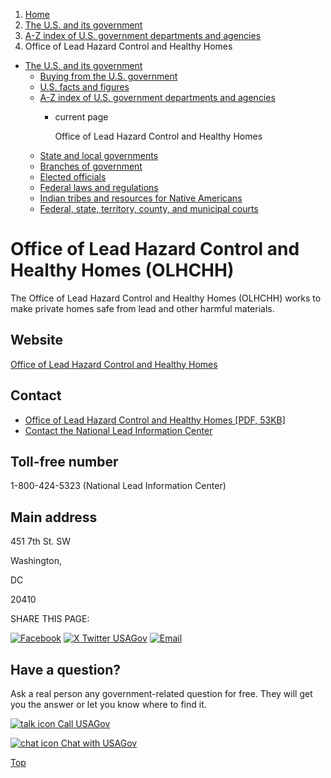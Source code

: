 1. [Home](/)
2. [The U.S. and its government](/about-the-us)
3. [A-Z index of U.S. government departments and agencies](/agency-index)
4. Office of Lead Hazard Control and Healthy Homes

* [The U.S. and its government](/about-the-us)
  + [Buying from the U.S. government](/buy-from-government)
  + [U.S. facts and figures](/facts-figures)
  + [A-Z index of U.S. government departments and agencies](/agency-index)
    - current page

      Office of Lead Hazard Control and Healthy Homes
  + [State and local governments](/state-local-governments)
  + [Branches of government](/branches-of-government)
  + [Elected officials](/elected-officials)
  + [Federal laws and regulations](/laws-and-regulations)
  + [Indian tribes and resources for Native Americans](/tribes)
  + [Federal, state, territory, county, and municipal courts](/courts)

Office of Lead Hazard Control and Healthy Homes
(OLHCHH)
========================================================

The Office of Lead Hazard Control and Healthy Homes (OLHCHH) works to make private homes safe from lead and other harmful materials.

Website
-------

[Office of Lead Hazard Control and Healthy Homes](https://www.hud.gov/program_offices/healthy_homes)

Contact
-------

* [Office of Lead Hazard Control and Healthy Homes [PDF, 53KB]](https://www.hud.gov/sites/dfiles/HH/documents/2020OLHCHHRoster_06-24.pdf)
* [Contact the National Lead Information Center](https://www.epa.gov/lead/forms/lead-hotline-national-lead-information-center)

Toll-free number
----------------

1-800-424-5323 (National Lead Information Center)

Main address
------------

451 7th St. SW
  

Washington,

DC

20410

SHARE THIS PAGE:

[![Facebook](/themes/custom/usagov/images/social-media-icons/Facebook_Icon.svg)](https://www.facebook.com/sharer/sharer.php?u=https://www.usa.gov/agencies/office-of-lead-hazard-control-and-healthy-homes&v=3)
[![X Twitter USAGov](/themes/custom/usagov/images/social-media-icons/X_Twitter_Icon.svg?version=2)](https://twitter.com/intent/tweet?source=webclient&text=https://www.usa.gov/agencies/office-of-lead-hazard-control-and-healthy-homes)
[![Email](/themes/custom/usagov/images/social-media-icons/Email_Icon.svg?version=2)](mailto:?subject=https://www.usa.gov/agencies/office-of-lead-hazard-control-and-healthy-homes)

Have a question?
----------------

Ask a real person any government-related question for free. They will get you the answer or let you know where to find it.

[![talk icon](/themes/custom/usagov/images/ICONS_talk.png)
Call USAGov](/phone)

[![chat icon](/themes/custom/usagov/images/ICONS_chat.png)
Chat with USAGov](/chat)

[Top](#main-content)